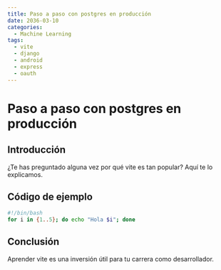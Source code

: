 ```yaml
---
title: Paso a paso con postgres en producción
date: 2036-03-10
categories:
  - Machine Learning
tags:
  - vite
  - django
  - android
  - express
  - oauth
---
```


# Paso a paso con postgres en producción

## Introducción

¿Te has preguntado alguna vez por qué vite es tan popular? Aquí te lo explicamos.

## Código de ejemplo

```bash
#!/bin/bash
for i in {1..5}; do echo "Hola $i"; done
```

## Conclusión

Aprender vite es una inversión útil para tu carrera como desarrollador.